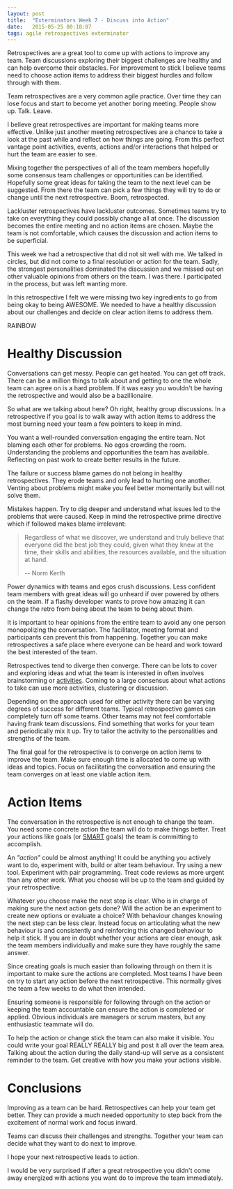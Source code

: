 ```yaml
---
layout: post
title:  "Exterminators Week 7 - Discuss into Action"
date:   2015-05-25 00:18:07
tags: agile retrospectives exterminator
---
```


Retrospectives are a great tool to come up with actions to improve any team.
Team discussions exploring their biggest challenges are healthy
and can help overcome their obstacles. For improvement to stick I believe
teams need to choose action items to address their biggest hurdles and
follow through with them.

Team retrospectives are a very common agile practice. Over time they can lose
focus and start to become yet another boring meeting. People show up. Talk. Leave.

I believe great retrospectives are important for making teams more effective.
Unlike just another meeting retrospectives are a chance to take a look at the
past while and reflect on how things are going. From this perfect vantage point
activities, events, actions and/or interactions that helped or hurt the team are
easier to see.

Mixing together the perspectives of all of the team members hopefully some
consensus team challenges or opportunities can be identified. Hopefully some
great ideas for taking the team to the next level can be suggested. From there
the team can pick a few things they will try to do or change until the next
retrospective. Boom, retrospected.

Lackluster retrospectives have lackluster outcomes. Sometimes teams try to take
on everything they could possibly change all at once. The discussion becomes the
entire meeting and no action items are chosen. Maybe the team is not comfortable,
which causes the discussion and action items to be superficial.

This week we had a retrospective that did not sit well with me. We talked in
circles, but did not come to a final resolution or action for the team. Sadly,
the strongest personalities dominated the discussion and we missed out on other
valuable opinions from others on the team. I was there. I participated in the
process, but was left wanting more.

In this retrospective I felt we were missing two key ingredients to go from
being okay to being AWESOME. We needed to have a healthy discussion about our
challenges and decide on clear action items to address them.

RAINBOW

Healthy Discussion
===============================================================================

Conversations can get messy. People can get heated. You can get off track.
There can be a million things to talk about and getting to one the whole team
can agree on is a hard problem. If it was easy you wouldn't be having the
retrospective and would also be a bazillionaire.

So what are we talking about here? Oh right, healthy group discussions. In a
retrospective if you goal is to walk away with action items to address the most
burning need your team a few pointers to keep in mind.

You want a well-rounded conversation engaging the entire team. Not blaming each
other for problems. No egos crowding the room. Understanding the problems and
opportunities the team has available. Reflecting on past work to create
better results in the future.

The failure or success blame games do not belong in healthy retrospectives. They erode
teams and only lead to hurting one another. Venting about problems might make
you feel better momentarily but will not solve them.

Mistakes happen. Try to dig deeper and understand what issues led to the
problems that were caused. Keep in mind the retrospective prime
directive which if followed makes blame irrelevant:

> Regardless of what we discover, we understand and truly believe that everyone
> did the best job they could, given what they knew at the time, their skills
> and abilities, the resources available, and the situation at hand.
>
> -- Norm Kerth

Power dynamics with teams and egos crush discussions. Less confident team
members with great ideas will go unheard if over powered by others on the
team. If a flashy developer wants to prove how amazing it can change the retro
from being about the team to being about them.

It is important to hear opinions from the entire team to avoid any one person
monopolizing the conversation. The facilitator, meeting format and participants
can prevent this from happening. Together you can make retrospectives a safe place
where everyone can be heard and work toward the best interested of the team.

Retrospectives tend to diverge then converge. There can be lots to cover and
exploring ideas and what the team is interested in often involves brainstorming
or [activities][fun]. Coming to a large consensus about what actions to take
can use more activities, clustering or discussion.

Depending on the approach used for either activity there can be varying
degrees of success for different teams. Typical retrospective games can
completely turn off some teams. Other teams may not feel comfortable having
frank team discussions. Find something that works for your team and
periodically mix it up. Try to tailor the activity to the personalities and
strengths of the team.

The final goal for the retrospective is to converge on action items to improve
the team. Make sure enough time is allocated to come up with ideas and topics.
Focus on facilitating the conversation and ensuring the team converges on at
least one viable action item.

Action Items
===============================================================================

The conversation in the retrospective is not enough to change the team. You
need some concrete action the team will do to make things better. Treat your
actions like goals (or [SMART][smart] goals) the team is committing to
accomplish.

An *"action"* could be almost anything! It could be anything you actively want
to do, experiment with, build or alter team behaviour. Try using a new tool.
Experiment with pair programming. Treat code reviews as more urgent than
any other work. What you choose will be up to the team and guided by your
retrospective.

Whatever you choose make the next step is clear. Who is in charge of making
sure the next action gets done? Will the action be an experiment to create new
options or evaluate a choice? With behaviour changes knowing the next step can
be less clear. Instead focus on articulating what the new behaviour is and
consistently and reinforcing this changed behaviour to help it stick. If you
are in doubt whether your actions are clear enough, ask the team members
individually and make sure they have roughly the same answer.

Since creating goals is much easier than following through on them it is
important to make sure the actions are completed. Most teams I have been on try
to start any action before the next retrospective. This normally gives the team
a few weeks to do what then intended.

Ensuring someone is responsible for following through on the action or keeping
the team accountable can ensure the action is completed or applied. Obvious
individuals are managers or scrum masters, but any enthusiastic teammate will
do.

To help the action or change stick the team can also make it visible. You could
write your goal REALLY REALLY big and post it all over the team area. Talking
about the action during the daily stand-up will serve as a consistent reminder
to the team. Get creative with how you make your actions visible.

Conclusions
===============================================================================

Improving as a team can be hard. Retrospectives can help your team get better.
They can provide a much needed opportunity to step back from the excitement of
normal work and focus inward.

Teams can discuss their challenges and strengths. Together your team can
decide what they want to do next to improve.

I hope your next retrospective leads to action.

I would be very surprised if after a great retrospective you didn't come away
energized with actions you want do to improve the team immediately.

[losing]: http://haacked.com/archive/2013/10/21/argue-well-by-losing.aspx/
[fun]: http://www.funretrospectives.com/category/retrospective/
[smart]: http://www.projectsmart.co.uk/smart-goals.php
